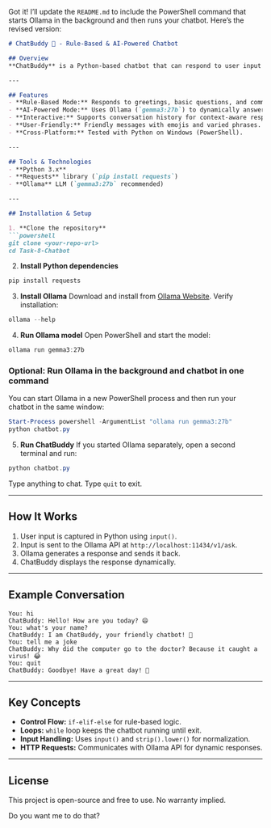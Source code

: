 Got it! I’ll update the `README.md` to include the PowerShell command that starts Ollama in the background and then runs your chatbot. Here’s the revised version:

````markdown
# ChatBuddy 🤖 - Rule-Based & AI-Powered Chatbot

## Overview
**ChatBuddy** is a Python-based chatbot that can respond to user input dynamically. It started as a simple rule-based chatbot using `if-elif-else` statements and has been enhanced to integrate with **Ollama**, a local large language model (LLM). With Ollama, ChatBuddy can answer any question, hold a conversation, and provide intelligent responses in real-time.

---

## Features
- **Rule-Based Mode:** Responds to greetings, basic questions, and common expressions.
- **AI-Powered Mode:** Uses Ollama (`gemma3:27b`) to dynamically answer any user query.
- **Interactive:** Supports conversation history for context-aware responses.
- **User-Friendly:** Friendly messages with emojis and varied phrases.
- **Cross-Platform:** Tested with Python on Windows (PowerShell).

---

## Tools & Technologies
- **Python 3.x**
- **Requests** library (`pip install requests`)
- **Ollama** LLM (`gemma3:27b` recommended)

---

## Installation & Setup

1. **Clone the repository**
```powershell
git clone <your-repo-url>
cd Task-8-Chatbot
````

2. **Install Python dependencies**

```powershell
pip install requests
```

3. **Install Ollama**
   Download and install from [Ollama Website](https://ollama.com/).
   Verify installation:

```powershell
ollama --help
```

4. **Run Ollama model**
   Open PowerShell and start the model:

```powershell
ollama run gemma3:27b
```

### Optional: Run Ollama in the background and chatbot in one command

You can start Ollama in a new PowerShell process and then run your chatbot in the same window:

```powershell
Start-Process powershell -ArgumentList "ollama run gemma3:27b"
python chatbot.py
```

5. **Run ChatBuddy**
   If you started Ollama separately, open a second terminal and run:

```powershell
python chatbot.py
```

Type anything to chat. Type `quit` to exit.

---

## How It Works

1. User input is captured in Python using `input()`.
2. Input is sent to the Ollama API at `http://localhost:11434/v1/ask`.
3. Ollama generates a response and sends it back.
4. ChatBuddy displays the response dynamically.

---

## Example Conversation

```
You: hi
ChatBuddy: Hello! How are you today? 😄
You: what's your name?
ChatBuddy: I am ChatBuddy, your friendly chatbot! 🤖
You: tell me a joke
ChatBuddy: Why did the computer go to the doctor? Because it caught a virus! 😂
You: quit
ChatBuddy: Goodbye! Have a great day! 👋
```

---

## Key Concepts

* **Control Flow:** `if-elif-else` for rule-based logic.
* **Loops:** `while` loop keeps the chatbot running until exit.
* **Input Handling:** Uses `input()` and `strip().lower()` for normalization.
* **HTTP Requests:** Communicates with Ollama API for dynamic responses.

---

## License

This project is open-source and free to use. No warranty implied.

Do you want me to do that?
```
